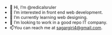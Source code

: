 - 👋 Hi, I’m @redicalsruler
- 👀 I’m interested in front end web development.
- 🌱 I’m currently learning web designing.
- 💞️ I’m looking to work in a good repo IT company.
- 📫You can reach me at sagargiri4@gmail.com.

<!---
redicalsruler/redicalsruler is a ✨ special ✨ repository because its `README.md` (this file) appears on your GitHub profile.
You can click the Preview link to take a look at your changes.
--->
